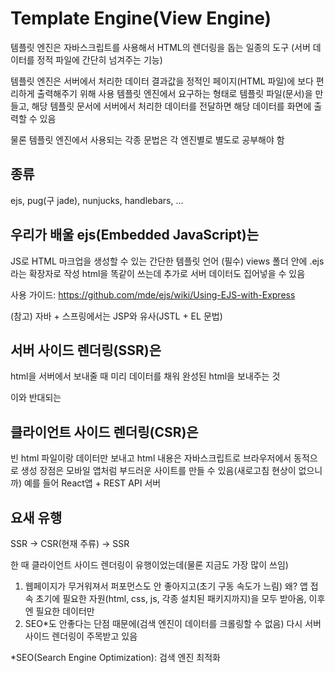 # Template Engine(View Engine)
템플릿 엔진은 자바스크립트를 사용해서 HTML의 렌더링을 돕는 일종의 도구
(서버 데이터를 정적 파일에 간단히 넘겨주는 기능)

템플릿 엔진은 서버에서 처리한 데이터 결과값을 정적인 페이지(HTML 파일)에 보다 편리하게 출력해주기 위해 사용
템플릿 엔진에서 요구하는 형태로 템플릿 파일(문서)을 만들고, 
해당 템플릿 문서에 서버에서 처리한 데이터를 전달하면 해당 데이터를 화면에 출력할 수 있음

물론 템플릿 엔진에서 사용되는 각종 문법은 각 엔진별로 별도로 공부해야 함

## 종류
ejs, pug(구 jade), nunjucks, handlebars, ...

## 우리가 배울 ejs(Embedded JavaScript)는
JS로 HTML 마크업을 생성할 수 있는 간단한 템플릿 언어
(필수) views 폴더 안에 .ejs라는 확장자로 작성
html을 똑같이 쓰는데 추가로 서버 데이터도 집어넣을 수 있음

사용 가이드: https://github.com/mde/ejs/wiki/Using-EJS-with-Express

(참고) 자바 + 스프링에서는 JSP와 유사(JSTL + EL 문법)

## 서버 사이드 렌더링(SSR)은
html을 서버에서 보내줄 때 미리 데이터를 채워 완성된 html을 보내주는 것

이와 반대되는 
## 클라이언트 사이드 렌더링(CSR)은 
빈 html 파일이랑 데이터만 보내고 html 내용은 자바스크립트로 브라우저에서 동적으로 생성
장점은 모바일 앱처럼 부드러운 사이트를 만들 수 있음(새로고침 현상이 없으니까)
예를 들어 React앱 + REST API 서버

## 요새 유행
SSR -> CSR(현재 주류) -> SSR

한 때 클라이언트 사이드 렌더링이 유행이었는데(물론 지금도 가장 많이 쓰임)
1) 웹페이지가 무거워져서 퍼포먼스도 안 좋아지고(초기 구동 속도가 느림) 
왜? 앱 접속 초기에 필요한 자원(html, css, js, 각종 설치된 패키지까지)을 모두 받아옴, 이후엔 필요한 데이터만
2) SEO*도 안좋다는 단점 때문에(검색 엔진이 데이터를 크롤링할 수 없음)
다시 서버 사이드 렌더링이 주목받고 있음

*SEO(Search Engine Optimization): 검색 엔진 최적화